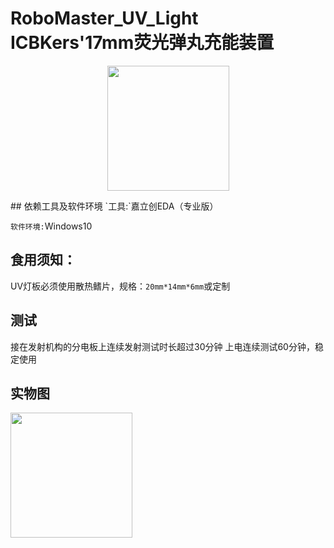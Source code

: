 # RoboMaster_UV_Light ICBKers'17mm荧光弹丸充能装置
<p align="center">
  <img width="195" height="200" src="https://github.com/darin86/RoboMaster_ICBK_UV_Light/blob/main/logo.jpg">
</p>
## 依赖工具及软件环境
`工具:`嘉立创EDA（专业版）

`软件环境:`Windows10

## 食用须知：
UV灯板必须使用散热鳍片，规格：`20mm*14mm*6mm`或定制

## 测试
接在发射机构的分电板上连续发射测试时长超过30分钟
上电连续测试60分钟，稳定使用

## 实物图
<p align="left">
  <img width="195" height="200" src="https://github.com/darin86/RoboMaster_ICBK_UV_Light/blob/main/real.jpg">
</p>
